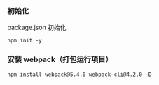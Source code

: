 ### 初始化
package.json 初始化 

    npm init -y

### 安装 webpack（打包运行项目）

    npm install webpack@5.4.0 webpack-cli@4.2.0 -D



